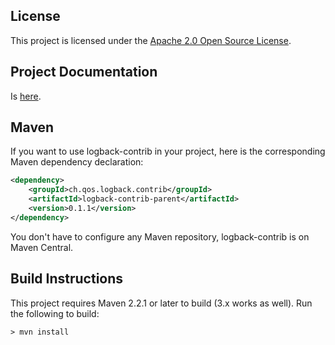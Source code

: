 ## License

This project is licensed under the [Apache 2.0 Open Source License](http://www.apache.org/licenses/LICENSE-2.0).


## Project Documentation 

Is [here](https://github.com/qos-ch/logback-contrib/wiki).


## Maven

If you want to use logback-contrib in your project, here is the corresponding Maven dependency declaration:

```xml
<dependency>
    <groupId>ch.qos.logback.contrib</groupId>
    <artifactId>logback-contrib-parent</artifactId>
    <version>0.1.1</version>
</dependency>
```

You don't have to configure any Maven repository, logback-contrib is on Maven Central.

## Build Instructions

This project requires Maven 2.2.1 or later to build (3.x works as well).  Run the following to build:

```shell
> mvn install
```
